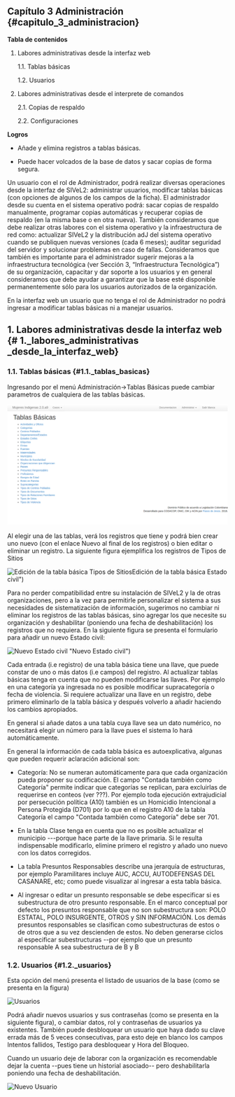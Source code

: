 
## Capítulo 3 Administración {#capitulo_3_administracion}

**Tabla de contenidos**

1. Labores administrativas desde la interfaz web

    1.1. Tablas básicas
    
    1.2. Usuarios
2. Labores administrativas desde el interprete de comandos
    
    2.1. Copias de respaldo
    
    2.2. Configuraciones

**Logros**

* Añade y elimina registros a tablas básicas.

* Puede hacer volcados de la base de datos y sacar copias de forma segura.

Un usuario con el rol de Administrador, podrá realizar diversas operaciones desde la interfaz de SIVeL2: administrar usuarios, modificar tablas básicas (con opciones de algunos de los campos de la ficha). El administrador desde su cuenta en el sistema operativo podrá: sacar copias de respaldo manualmente, programar copias automáticas y recuperar copias de respaldo (en la misma base o en otra nueva). También consideramos que debe realizar otras labores con el sistema operativo y la infraestructura de red como: actualizar SIVeL2 y la distribución adJ del sistema operativo cuando se publiquen nuevas versiones (cada 6 meses); auditar seguridad del servidor y solucionar problemas en caso de fallas. Consideramos que también es importante para el administrador sugerir mejoras a la infraestructura tecnológica (ver Sección 3, “Infraestructura Tecnológica”) de su organización, capacitar y dar soporte a los usuarios y en general consideramos que debe ayudar a garantizar que la base esté disponible permanentemente sólo para los usuarios autorizados de la organización.

En la interfaz web un usuario que no tenga el rol de Administrador no podrá ingresar a modificar tablas básicas ni a manejar usuarios.

## 1. Labores administrativas desde la interfaz web {# 1._labores_administrativas _desde_la_interfaz_web}

### 1.1. Tablas básicas {#1.1._tablas_basicas}

Ingresando por el menú Administración->Tablas Básicas puede cambiar parametros de cualquiera de las tablas básicas.

![Tablas Básicas](tablas_basicas.png)

Al elegir una de las tablas, verá los registros que tiene y podrá bien crear uno nuevo (con el enlace Nuevo al final de los registros) o bien editar o eliminar un registro. La siguiente figura ejemplifica los registros de Tipos de Sitios

![](https://venezuela.sjrlac.info/doc/html/ptablabasica.png "Edición de la tabla básica Tipos de Sitios")Edición de la tabla básica Estado civil")

Para no perder compatibilidad entre su instalación de SIVeL2 y la de otras organizaciones, pero a la vez para permitirle personalizar el sistema a sus necesidades de sistematización de información, sugerimos no cambiar ni eliminar los registros de las tablas básicas, sino agregar los que necesite su organización y deshabilitar (poniendo una fecha de deshabilitación) los registros que no requiera. En la siguiente figura se presenta el formulario para añadir un nuevo Estado civil:

![Nuevo Estado civil](nuevo_estado_civil) "Nuevo Estado civil")

Cada entrada (i.e registro) de una tabla básica tiene una llave, que puede constar de uno o más datos (i.e campos) del registro. Al actualizar tablas básicas tenga en cuenta que no pueden modificarse las llaves. Por ejemplo en una categoría ya ingresada no es posible modificar supracategoría o fecha de violencia. Si requiere actualizar una llave en un registro, debe primero eliminarlo de la tabla básica y después volverlo a añadir haciendo los cambios apropiados.

En general si añade datos a una tabla cuya llave sea un dato numérico, no necesitará elegir un número para la llave pues el sistema lo hará automáticamente.

En general la información de cada tabla básica es autoexplicativa, algunas que pueden requerir aclaración adicional son:

* Categoría: No se numeran automáticamente para que cada organización pueda proponer su codificación. El campo "Contada también como Categoría" permite indicar que categorías se replican, para excluirlas de requerirse en conteos (ver ???). Por ejemplo toda ejecución extrajudicial por persecución política (A10) también es un Homicidio Intencional a Persona Protegida (D701) por lo que en el registro A10 de la tabla Categoría el campo "Contada también como Categoría" debe ser 701.

* En la tabla Clase tenga en cuenta que no es posible actualizar el municipio ---porque hace parte de la llave primaria. Si le resulta indispensable modificarlo, elimine primero el registro y añado uno nuevo con los datos corregidos.

* La tabla Presuntos Responsables describe una jerarquía de estructuras, por ejemplo Paramilitares incluye AUC, ACCU, AUTODEFENSAS DEL CASANARE, etc; como puede visualizar al ingresar a esta tabla básica.

* Al ingresar o editar un presunto responsable se debe especificar si es subestructura de otro presunto responsable. En el marco conceptual por defecto los presuntos responsable que no son subestructura son: POLO ESTATAL, POLO INSURGENTE, OTROS y SIN INFORMACIÓN. Los demás presuntos responsables se clasifican como subestructuras de estos o de otros que a su vez descienden de estos. No deben generarse ciclos al especificar subestructuras --por ejemplo que un presunto responsable A sea subestructura de B y B

### 1.2. Usuarios {#1.2._usuarios}

Esta opción del menú presenta el listado de usuarios de la base (como se presenta en la figura)

![](https://venezuela.sjrlac.info/doc/html/pusuarios.png "Usuarios")

Podrá añadir nuevos usuarios y sus contraseñas (como se presenta en la siguiente figura), o cambiar datos, rol y contraseñas de usuarios ya existentes. También puede desbloquear un usuario que haya dado su clave errada más de 5 veces consecutivas, para esto deje en blanco los campos Intentos fallidos, Testigo para desbloquear y Hora del Bloqueo.

Cuando un usuario deje de laborar con la organización es recomendable dejar la cuenta --pues tiene un historial asociado-- pero deshabilitarla poniendo una fecha de deshabilitación.

![](https://venezuela.sjrlac.info/doc/html/pusuarionuevo.png "Nuevo Usuario")


